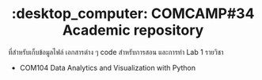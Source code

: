 <p align="center"> 
  <h1 align="center">  :desktop_computer: COMCAMP#34 Academic repository</h1>
</p>

ที่สำหรับเก็บข้อมูลไฟล์ เอกสารต่าง ๆ code สำหรับการสอน และการทำ Lab 1 รายวิชา

- COM104 Data Analytics and Visualization with Python
